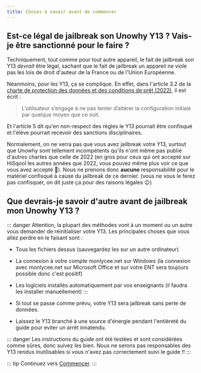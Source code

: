 ```yaml
---
title: Choses à savoir avant de commencer
---
```


## Est-ce légal de jailbreak son Unowhy Y13 ? Vais-je être sanctionné pour le faire ?

Techniquement, tout comme pour tout autre appareil, le fait de jailbreak son Y13 *devrait* être légal, sachant que le fait de jailbreak un appareil ne viole pas les lois de droit d'auteur de la France ou de l'Union Européenne.

Néanmoins, pour les Y13, ça se complique. En effet, dans l'article 3.2 de la [charte de protection des données et des conditions de prêt (2022)](https://assistanceidf.zendesk.com/hc/fr/article_attachments/8316254186396), il est écrit : 

> L’utilisateur s’engage à ne pas tenter d’altérer la configuration initiale par quelque moyen que ce soit.

Et l'article 5 dit qu'en non-respect des règles le Y13 pourrait être confisqué et l'élève pourrait recevoir des sanctions disciplinaires.

Normalement, on ne verra pas que vous avez jailbreak votre Y13, surtout que Unowhy sont tellement incompétents qu'ils n'ont même pas publié d'autres chartes que celle de 2022 (en gros pour ceux qui ont accepté sur HiSqool les autres années que 2022, vous pouvez même plus voir ce que vous avez accepté 🤡).
Nous ne prenons donc **aucune** responsabilité pour le matériel confisqué à cause du jailbreak de ce dernier. (vous ne vous le ferez pas confisquer, on dit juste ça pour des raisons légales 😉)

## Que devrais-je savoir d'autre avant de jailbreak mon Unowhy Y13 ?

::: danger
Attention, la plupart des méthodes vont à un moment ou un autre vous demander de réinitialiser votre Y13. Les principales choses que vous allez perdre en le faisant sont :

- Tous les fichiers dessus (sauvegardez les sur un autre ordinateur)
- La connexion à votre compte monlycee.net sur Windows (la connexion avec monlycee.net sur Microsoft Office et sur votre ENT sera toujours possible donc c'est positif)
- Les logiciels installés automatiquement par vos enseignants (il faudra les installer manuellement)
:::

- Si tout se passe comme prévu, votre Y13 sera jailbreak sans perte de données.
- Laissez le Y13 branché à une source d'énergie pendant l'entièreté du guide pour eviter un arrêt innatendu.

::: danger
Les instructions du guide ont été testées et sont considérées comme sûres, donc suivez les bien. Nous ne serons pas responsables des Y13 rendus inutilisables si vous n'avez pas correctement suivi le guide !!
:::

::: tip
Continuez vers [Commencer](/get-started).
:::